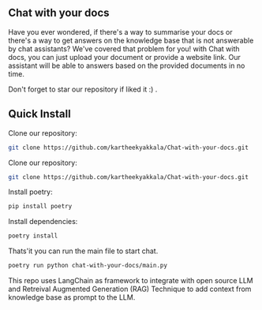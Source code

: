 ## Chat with your docs

Have you ever wondered, if there's a way to summarise your docs or there's a way to get answers on the knowledge base that is not answerable by chat assistants? We've covered that problem for you! with Chat with docs, you can just upload your document or provide a website link. Our assistant will be able to answers based on the provided documents in no time. 

Don't forget to star our repository if liked it :) .

## Quick Install

Clone our repository:
```bash
git clone https://github.com/kartheekyakkala/Chat-with-your-docs.git
```

Clone our repository:
```bash
git clone https://github.com/kartheekyakkala/Chat-with-your-docs.git
```

Install poetry:
```bash
pip install poetry
```

Install dependencies:
```bash
poetry install
```
Thats'it you can run the main file to start chat.
```bash
poetry run python chat-with-your-docs/main.py
```

This repo uses LangChain as framework to integrate with open source LLM and Retreival Augmented Generation (RAG) Technique to add context from knowledge base as prompt to the LLM.
